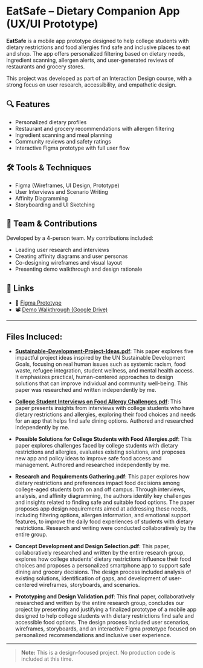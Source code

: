 # EatSafe – Dietary Companion App (UX/UI Prototype)

**EatSafe** is a mobile app prototype designed to help college students with dietary restrictions and food allergies find safe and inclusive places to eat and shop. The app offers personalized filtering based on dietary needs, ingredient scanning, allergen alerts, and user-generated reviews of restaurants and grocery stores.

This project was developed as part of an Interaction Design course, with a strong focus on user research, accessibility, and empathetic design.

## 🔍 Features
- Personalized dietary profiles
- Restaurant and grocery recommendations with allergen filtering
- Ingredient scanning and meal planning
- Community reviews and safety ratings
- Interactive Figma prototype with full user flow

## 🛠 Tools & Techniques
- Figma (Wireframes, UI Design, Prototype)
- User Interviews and Scenario Writing
- Affinity Diagramming
- Storyboarding and UI Sketching

## 👥 Team & Contributions
Developed by a 4-person team. My contributions included:
- Leading user research and interviews
- Creating affinity diagrams and user personas
- Co-designing wireframes and visual layout
- Presenting demo walkthrough and design rationale

## 🔗 Links
- 🎨 [Figma Prototype](https://www.figma.com/file/KItjhZpQSyVnTVnzn9MpGa/EatSafe)
- 📽️ [Demo Walkthrough (Google Drive)](https://drive.google.com/file/d/1gOX2cAlj5aXA1n5YmxqR6nKlt09ysYSq/view)

---

## Files Incluced:
- **[Sustainable-Development-Project-Ideas.pdf](Sustainable-Development-Project-Ideas.pdf)**:
This paper explores five impactful project ideas inspired by the UN Sustainable Development Goals, focusing on real human issues such as systemic racism, food waste, refugee integration, student wellness, and mental health access. It emphasizes practical, human-centered approaches to design solutions that can improve individual and community well-being. This paper was researched and written independently by me.

- **[College Student Interviews on Food Allergy Challenges.pdf](College-Student-Interviews-on-Food-Allergy-Challenges.pdf)**:
This paper presents insights from interviews with college students who have dietary restrictions and allergies, exploring their food choices and needs for an app that helps find safe dining options. Authored and researched independently by me.

- **Possible Solutions for College Students with Food Allergies.pdf**:
This paper explores challenges faced by college students with dietary restrictions and allergies, evaluates existing solutions, and proposes new app and policy ideas to improve safe food access and management. Authored and researched independently by me.

- **Research and Requirements Gathering.pdf**:
This paper explores how dietary restrictions and preferences impact food decisions among college-aged students both on and off campus. Through interviews, analysis, and affinity diagramming, the authors identify key challenges and insights related to finding safe and suitable food options. The paper proposes app design requirements aimed at addressing these needs, including filtering options, allergen information, and emotional support features, to improve the daily food experiences of students with dietary restrictions. Research and writing were conducted collaboratively by the entire group.

- **Concept Development and Design Selection.pdf**:
This paper, collaboratively researched and written by the entire research group, explores how college students’ dietary restrictions influence their food choices and proposes a personalized smartphone app to support safe dining and grocery decisions. The design process included analysis of existing solutions, identification of gaps, and development of user-centered wireframes, storyboards, and scenarios.

- **Prototyping and Design Validation.pdf**:
This final paper, collaboratively researched and written by the entire research group, concludes our project by presenting and justifying a finalized prototype of a mobile app designed to help college students with dietary restrictions find safe and accessible food options. The design process included user scenarios, wireframes, storyboards, and an interactive Figma prototype focused on personalized recommendations and inclusive user experience.

---

> **Note:** This is a design-focused project. No production code is included at this time.
